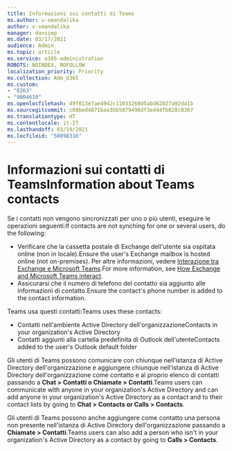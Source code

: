```yaml
---
title: Informazioni sui contatti di Teams
ms.author: v-smandalika
author: v-smandalika
manager: dansimp
ms.date: 03/17/2021
audience: Admin
ms.topic: article
ms.service: o365-administration
ROBOTS: NOINDEX, NOFOLLOW
localization_priority: Priority
ms.collection: Adm_O365
ms.custom:
- "8263"
- "9004610"
ms.openlocfilehash: 49f813e7ae4942c11033260d5abd62827a92da1b
ms.sourcegitcommit: c08bed4071baa3bb5879496df3ed44fb828c8367
ms.translationtype: HT
ms.contentlocale: it-IT
ms.lasthandoff: 03/19/2021
ms.locfileid: "50898316"
---
```

# <a name="information-about-teams-contacts"></a><span data-ttu-id="0a9b8-102">Informazioni sui contatti di Teams</span><span class="sxs-lookup"><span data-stu-id="0a9b8-102">Information about Teams contacts</span></span>

<span data-ttu-id="0a9b8-103">Se i contatti non vengono sincronizzati per uno o più utenti, eseguire le operazioni seguenti:</span><span class="sxs-lookup"><span data-stu-id="0a9b8-103">If contacts are not synching for one or several users, do the following:</span></span>
- <span data-ttu-id="0a9b8-104">Verificare che la cassetta postale di Exchange dell'utente sia ospitata online (non in locale).</span><span class="sxs-lookup"><span data-stu-id="0a9b8-104">Ensure the user's Exchange mailbox is hosted online (not on-premises).</span></span> <span data-ttu-id="0a9b8-105">Per altre informazioni, vedere [Interazione tra Exchange e Microsoft Teams](https://docs.microsoft.com/microsoftteams/exchange-teams-interact).</span><span class="sxs-lookup"><span data-stu-id="0a9b8-105">For more information, see [How Exchange and Microsoft Teams interact](https://docs.microsoft.com/microsoftteams/exchange-teams-interact).</span></span>
- <span data-ttu-id="0a9b8-106">Assicurarsi che il numero di telefono del contatto sia aggiunto alle informazioni di contatto.</span><span class="sxs-lookup"><span data-stu-id="0a9b8-106">Ensure the contact's phone number is added to the contact information.</span></span>

<span data-ttu-id="0a9b8-107">Teams usa questi contatti:</span><span class="sxs-lookup"><span data-stu-id="0a9b8-107">Teams uses these contacts:</span></span>

- <span data-ttu-id="0a9b8-108">Contatti nell'ambiente Active Directory dell'organizzazione</span><span class="sxs-lookup"><span data-stu-id="0a9b8-108">Contacts in your organization's Active Directory</span></span>
- <span data-ttu-id="0a9b8-109">Contatti aggiunti alla cartella predefinita di Outlook dell'utente</span><span class="sxs-lookup"><span data-stu-id="0a9b8-109">Contacts added to the user's Outlook default folder</span></span>

<span data-ttu-id="0a9b8-110">Gli utenti di Teams possono comunicare con chiunque nell’istanza di Active Directory dell'organizzazione e aggiungere chiunque nell’istanza di Active Directory dell'organizzazione come contatto e al proprio elenco di contatti passando a **Chat > Contatti o Chiamate > Contatti**.</span><span class="sxs-lookup"><span data-stu-id="0a9b8-110">Teams users can communicate with anyone in your organization's Active Directory and can add anyone in your organization's Active Directory as a contact and to their contact lists by going to **Chat > Contacts or Calls > Contacts**.</span></span>

<span data-ttu-id="0a9b8-111">Gli utenti di Teams possono anche aggiungere come contatto una persona non presente nell’istanza di Active Directory dell'organizzazione passando a **Chiamate > Contatti**.</span><span class="sxs-lookup"><span data-stu-id="0a9b8-111">Teams users can also add a person who isn't in your organization's Active Directory as a contact by going to **Calls > Contacts**.</span></span>


